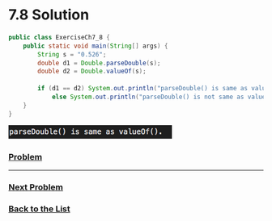 # 7.8 Solution

```java
public class ExerciseCh7_8 {
    public static void main(String[] args) {
        String s = "0.526";
        double d1 = Double.parseDouble(s);
        double d2 = Double.valueOf(s);

        if (d1 == d2) System.out.println("parseDouble() is same as valueOf().");
            else System.out.println("parseDouble() is not same as valueOf().");
    }
}
```

![7](Images/7.8.png)

### [**Problem**](../Problems/7.8.md)

___

### [**Next Problem**](../Problems/7.9.md)

### [**Back to the List**](../#list-of-problems)